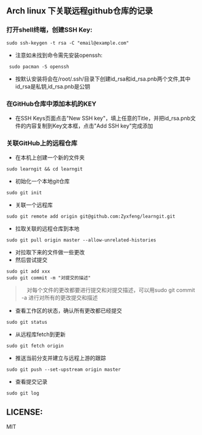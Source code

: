## Arch linux 下关联远程**github**仓库的记录
###  打开shell终端，创建SSH Key:
```
sudo ssh-keygen -t rsa -C "email@example.com"
```
+ 注意如未找到命令需先安装openssh:
```
 sudo pacman -S openssh
```
+ 按默认安装将会在/root/.ssh/目录下创建id_rsa和id_rsa.pnb两个文件,其中id_rsa是私钥,id_rsa.pnb是公钥
### 在GitHub仓库中添加本机的KEY
+ 在SSH Keys页面点击"New SSH key"，填上任意的Title，并把id_rsa.pnb文件的内容复制到Key文本框，点击"Add SSH key"完成添加
### 关联GitHub上的远程仓库
+ 在本机上创建一个新的文件夹
```
sudo learngit && cd learngit
```
+ 初始化一个本地git仓库
```
sudo git init
```
+ 关联一个远程库
```
sudo git remote add origin git@github.com:Zyxfeng/learngit.git
```
+ 拉取关联的远程仓库到本地
```
sudo git pull origin master --allow-unrelated-histories
```
+ 对拉取下来的文件做一些更改
+ 然后尝试提交
```
sudo git add xxx
sudo git commit -m "对提交的描述"
```
>　对每个文件的更改都要进行提交和对提交描述，可以用sudo git commit -a 进行对所有的更改提交和描述
+ 查看工作区的状态，确认所有更改都已经提交
```
sudo git status
```
+ 从远程库fetch到更新
```
sudo git fetch origin
```
+ 推送当前分支并建立与远程上游的跟踪
```
sudo git push --set-upstream origin master
```
+ 查看提交记录
```
sudo git log
```
## LICENSE:
MIT
